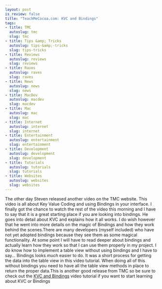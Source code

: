 ```yaml
--- 
layout: post
is_review: false
title: "TeachMeCocoa.com: KVC and Bindings"
tags: 
- title: TMC
  autoslug: tmc
  slug: tmc
- title: Tips &amp; Tricks
  autoslug: tips-&amp;-tricks
  slug: tips-tricks
- title: Reviews
  autoslug: reviews
  slug: reviews
- title: Raves
  autoslug: raves
  slug: raves
- title: News
  autoslug: news
  slug: news
- title: MacDev
  autoslug: macdev
  slug: macdev
- title: Mac
  autoslug: mac
  slug: mac
- title: Internet
  autoslug: internet
  slug: internet
- title: Entertainment
  autoslug: entertainment
  slug: entertainment
- title: Development
  autoslug: development
  slug: development
- title: Tutorials
  autoslug: tutorials
  slug: tutorials
- title: Websites
  autoslug: websites
  slug: websites
---
```

The other day Steven released another video on the TMC website.  This video is all about Key Value Coding and using Bindings in your interface.  I finally got the chance to watch the rest of the video this morning and I have to say that it is a great starting place if you are looking into bindings.  He goes into detail about KVC and explains how it all works.  I do wish however that he went into more details on the magic of Bindings and how they work behind the scenes.There are many developers (myself included) who have not yet adopted bindings because they see them as some magical functionality.  At some point I will have to read deeper about bindings and actually learn how they work so that I can use them properly in my project.  I do know how to implement a table view without using bindings and I have to say...  Bindings looks *much* easier to do.  It was a short process for getting the data into the table view in this video tutorial.  When doing all of this without bindings you need to have all the table view methods in place to return the proper data.This is another good release from TMC so be sure to check out the [KVC and Bindings](http://www.teachmecocoa.com/news/2009/03/14/kvc-and-bindings-video-tutorial/?referer=jcrawford) video tutorial if you want to start learning about KVC or Bindings
